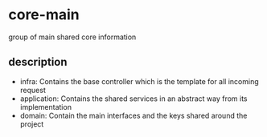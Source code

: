 # core-main

group of main shared core information

## description

- infra: Contains the base controller which is the template for all incoming request
- application: Contains the shared services in an abstract way from its implementation
- domain: Contain the main interfaces and the keys shared around the project 
